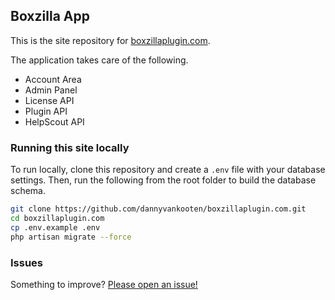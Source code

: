 ## Boxzilla App

This is the site repository for [boxzillaplugin.com](https://account.boxzillaplugin.com).

The application takes care of the following.

- Account Area
- Admin Panel
- License API
- Plugin API
- HelpScout API


### Running this site locally

To run locally, clone this repository and create a `.env` file with your database settings. Then, run the following from the root folder to build the database schema.

```sh
git clone https://github.com/dannyvankooten/boxzillaplugin.com.git
cd boxzillaplugin.com
cp .env.example .env
php artisan migrate --force
```

### Issues
Something to improve? [Please open an issue!](https://github.com/dannyvankooten/boxzillaplugin.com/issues)